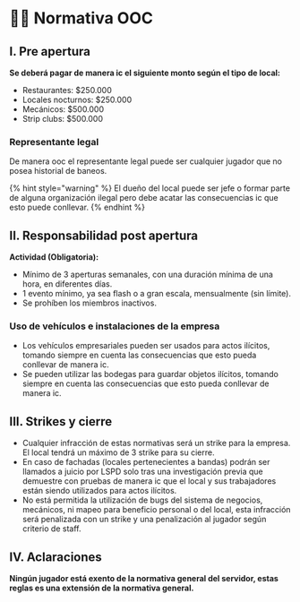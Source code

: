 # 🤵‍♂️ Normativa OOC

## I. Pre apertura

**Se deberá pagar de manera ic el siguiente monto según el tipo de local:**

* Restaurantes: $250.000
* Locales nocturnos: $250.000
* Mecánicos: $500.000
* Strip clubs: $500.000

### Representante legal

De manera ooc el representante legal puede ser cualquier jugador que no posea historial de baneos.

{% hint style="warning" %}
El dueño del local puede ser jefe o formar parte de alguna organización ilegal pero debe acatar las consecuencias ic que esto puede conllevar.
{% endhint %}

## II. Responsabilidad post apertura

**Actividad (Obligatoria):**

* Mínimo de 3 aperturas semanales, con una duración mínima de una hora, en diferentes días.
* 1 evento mínimo, ya sea flash o a gran escala, mensualmente (sin límite).
* Se prohíben los miembros inactivos.

### Uso de vehículos e instalaciones de la empresa

* Los vehículos empresariales pueden ser usados para actos ilícitos, tomando siempre en cuenta las consecuencias que esto pueda conllevar de manera ic.
* Se pueden utilizar las bodegas para guardar objetos ilícitos, tomando siempre en cuenta las consecuencias que esto pueda conllevar de manera ic.

## III. Strikes y cierre

* Cualquier infracción de estas normativas será un strike para la empresa. El local tendrá un máximo de 3 strike para su cierre.
* En caso de fachadas (locales pertenecientes a bandas) podrán ser llamados a juicio por LSPD solo tras una investigación previa que demuestre con pruebas de manera ic que el local y sus trabajadores están siendo utilizados para actos ilícitos.
* No está permitida la utilización de bugs del sistema de negocios, mecánicos, ni mapeo para beneficio personal o del local, esta infracción será penalizada con un strike y una penalización al jugador según criterio de staff.

## IV. Aclaraciones

**Ningún jugador está exento de la normativa general del servidor, estas reglas es una extensión de la normativa general.**
